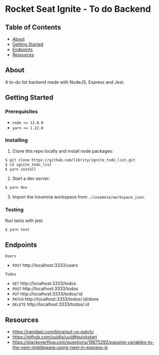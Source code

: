 # Rocket Seat Ignite - To do Backend

## Table of Contents

- [About](#about)
- [Getting Started](#getting_started)
- [Endpoints](#endpoints)
- [Resources](#resources)

## About <a name = "about"></a>

A to-do list backend made with NodeJS, Express and Jest.

## Getting Started <a name = "getting_started"></a>

### Prerequisites

- `node >= 12.0.0`
- `yarn >= 1.22.0`

### Installing

1. Clone this repo locally and install node packages:

```bash
$ git clone https://github.com/librity/ignite_todo_list.git
$ cd ignite_todo_list
$ yarn install
```

2. Start a dev server:

```bash
$ yarn dev
```

3. Import the Insomnia workspace from `./insomnia/workspace.json`.

### Testing

Run tests with jest:

```bash
$ yarn test
```

## Endpoints <a name = "endpoints"></a>

`Users`

- `POST` http://localhost:3333/users

`Todos`

- `GET` http://localhost:3333/todos
- `POST` http://localhost:3333/todos
- `PUT` http://localhost:3333/todos/:id
- `PATCH` http://localhost:3333/todos/:id/done
- `DELETE` http://localhost:3333/todos/:id

## Resources <a name = "resources"></a>

- https://rapidapi.com/blog/put-vs-patch/
- https://github.com/uuidjs/uuid#quickstart
- https://stackoverflow.com/questions/18875292/passing-variables-to-the-next-middleware-using-next-in-express-js
